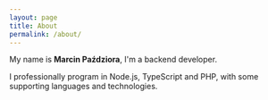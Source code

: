 ```yaml
---
layout: page
title: About
permalink: /about/
---
```


My name is **Marcin Paździora**, I'm a backend developer.

I professionally program in Node.js, TypeScript and PHP, with some supporting languages and technologies.